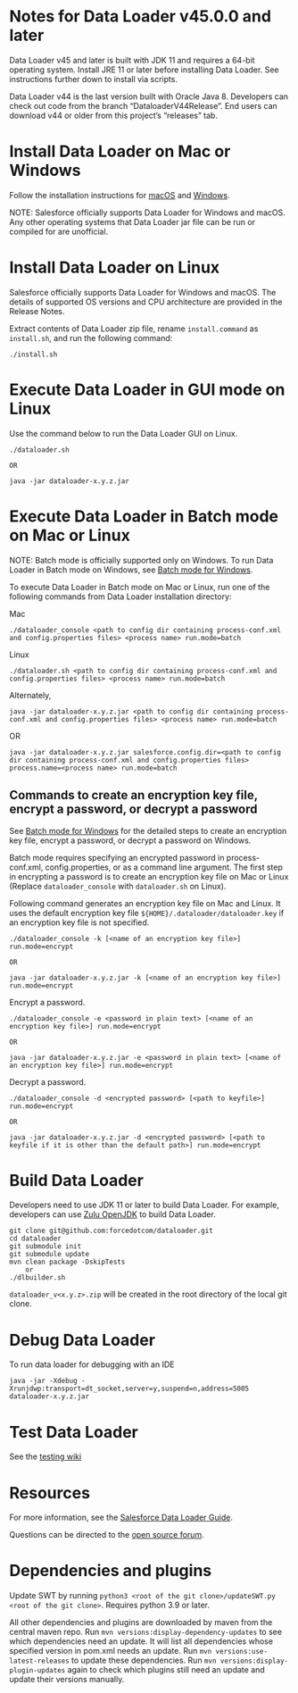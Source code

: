 # Notes for Data Loader v45.0.0 and later
 
Data Loader v45 and later is built with JDK 11 and requires a 64-bit operating system. Install JRE 11 or later before installing Data Loader. See instructions further down to install via scripts.

Data Loader v44 is the last version built with Oracle Java 8. Developers can check out code from the branch “DataloaderV44Release”. End users can download v44 or older from this project’s “releases” tab.

# Install Data Loader on Mac or Windows
 
Follow the installation instructions for [macOS](https://help.salesforce.com/articleView?id=sf.loader_install_mac.htm) and [Windows](https://help.​salesforce.com/articleView?id=​loader_install_windows.htm).

NOTE: Salesforce officially supports Data Loader for Windows and macOS. Any other operating systems that Data Loader jar file can be run or compiled for are unofficial.

# Install Data Loader on Linux
Salesforce officially supports Data Loader for Windows and macOS. The details of supported OS versions and CPU architecture are provided in the Release Notes.

Extract contents of Data Loader zip file, rename `install.command` as `install.sh`, and run the following command:

    ./install.sh

# Execute Data Loader in GUI mode on Linux
Use the command below to run the Data Loader GUI on Linux.

    ./dataloader.sh
    
    OR
    
    java -jar dataloader-x.y.z.jar

# Execute Data Loader in Batch mode on Mac or Linux
NOTE: Batch mode is officially supported only on Windows. To run Data Loader in Batch mode on Windows, see [Batch mode for Windows](https://developer.salesforce.com/docs/atlas.en-us.dataLoader.meta/dataLoader/loader_batchmode_intro.htm). 

To execute Data Loader in Batch mode on Mac or Linux, run one of the following commands from Data Loader installation directory:

Mac

    ./dataloader_console <path to config dir containing process-conf.xml and config.properties files> <process name> run.mode=batch
    
Linux

    ./dataloader.sh <path to config dir containing process-conf.xml and config.properties files> <process name> run.mode=batch
    
Alternately,
    
    java -jar dataloader-x.y.z.jar <path to config dir containing process-conf.xml and config.properties files> <process name> run.mode=batch
    
OR
    
    java -jar dataloader-x.y.z.jar salesforce.config.dir=<path to config dir containing process-conf.xml and config.properties files> process.name=<process name> run.mode=batch 
    

## Commands to create an encryption key file, encrypt a password, or decrypt a password
See [Batch mode for Windows](https://developer.salesforce.com/docs/atlas.en-us.dataLoader.meta/dataLoader/loader_batchmode_intro.htm) for the detailed steps to create an encryption key file, encrypt a password, or decrypt a password on Windows.

Batch mode requires specifying an encrypted password in process-conf.xml, config.properties, or as a command line argument. The first step in encrypting a password is to create an encryption key file on Mac or Linux (Replace `dataloader_console` with `dataloader.sh` on Linux).

Following command generates an encryption key file on Mac and Linux. It uses the default encryption key file `${HOME}/.dataloader/dataloader.key` if an encryption key file is not specified.
    
    ./dataloader_console -k [<name of an encryption key file>]  run.mode=encrypt 
    
    OR
    
    java -jar dataloader-x.y.z.jar -k [<name of an encryption key file>]  run.mode=encrypt 
 
 Encrypt a password.
    
    ./dataloader_console -e <password in plain text> [<name of an encryption key file>] run.mode=encrypt 
    
    OR
    
    java -jar dataloader-x.y.z.jar -e <password in plain text> [<name of an encryption key file>] run.mode=encrypt

Decrypt a password.
    
    ./dataloader_console -d <encrypted password> [<path to keyfile>] run.mode=encrypt 
    
    OR
    
    java -jar dataloader-x.y.z.jar -d <encrypted password> [<path to keyfile if it is other than the default path>] run.mode=encrypt
    
# Build Data Loader
Developers need to use JDK 11 or later to build Data Loader. For example, developers can use [Zulu OpenJDK](https://www.azul.com/downloads/zulu) to build Data Loader.

    git clone git@github.com:forcedotcom/dataloader.git
    cd dataloader
    git submodule init
    git submodule update
    mvn clean package -DskipTests 
        or
    ./dlbuilder.sh

`dataloader_v<x.y.z>.zip` will be created in the root directory of the local git clone.

# Debug Data Loader
To run data loader for debugging with an IDE

    java -jar -Xdebug -Xrunjdwp:transport=dt_socket,server=y,suspend=n,address=5005  dataloader-x.y.z.jar

# Test Data Loader

See the [testing wiki](https://github.com/forcedotcom/dataloader/wiki/Testing-Dataloader)

# Resources

For more information, see the [Salesforce Data Loader Guide](https://na1.salesforce.com/help/doc/en/salesforce_data_loader.pdf). 

Questions can be directed to the [open source forum](https://developer.salesforce.com/forums?feedtype=RECENT&dc=APIs_and_Integration&criteria=ALLQUESTIONS&#!/feedtype=RECENT&criteria=ALLQUESTIONS&).

# Dependencies and plugins

Update SWT by running `python3 <root of the git clone>/updateSWT.py <root of the git clone>`. Requires python 3.9 or later.

All other dependencies and plugins are downloaded by maven from the central maven repo. Run `mvn versions:display-dependency-updates` to see which dependencies need an update. It will list all dependencies whose specified version in pom.xml needs an update. Run `mvn versions:use-latest-releases` to update these dependencies. Run `mvn versions:display-plugin-updates` again to check which plugins still need an update and update their versions manually.
